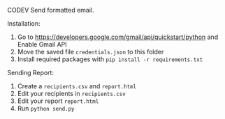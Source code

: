 CODEV Send formatted email.


Installation:
1. Go to https://developers.google.com/gmail/api/quickstart/python and Enable Gmail API
2. Move the saved file `credentials.json` to this folder
3. Install required packages with `pip install -r requirements.txt`


Sending Report:
1. Create a `recipients.csv` and `report.html`
1. Edit your recipients in `recipients.csv`
2. Edit your report `report.html`
3. Run `python send.py`

